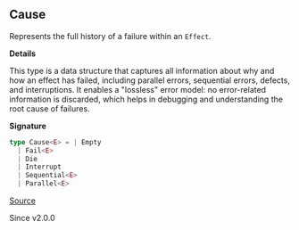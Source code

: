 ## Cause

Represents the full history of a failure within an `Effect`.

**Details**

This type is a data structure that captures all information about why and how
an effect has failed, including parallel errors, sequential errors, defects,
and interruptions. It enables a "lossless" error model: no error-related
information is discarded, which helps in debugging and understanding the root
cause of failures.

**Signature**

```ts
type Cause<E> = | Empty
  | Fail<E>
  | Die
  | Interrupt
  | Sequential<E>
  | Parallel<E>
```

[Source](https://github.com/Effect-TS/effect/tree/main/packages/effect/src/Cause.ts#L253)

Since v2.0.0